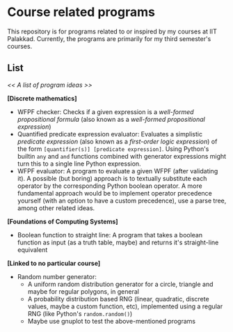 # Course related programs

This repository is for programs related to or inspired by my courses at IIT Palakkad. Currently, the programs are primarily for my third semester's courses.


## List 

*<< A list of program ideas >>*


**[Discrete mathematics]**

- WFPF checker: Checks if a given expression is a *well-formed propositional formula* (also known as a *well-formed propositional expression*)
- Quantified predicate expression evaluator: Evaluates a simplistic *predicate expression* (also known as a *first-order logic expression*) of the form `[quantifier(s)] [predicate expression]`. Using Python's builtin `any` and `and` functions combined with generator expressions might turn this to a single line Python expression.
- WFPF evaluator: A program to evaluate a given WFPF (after validating it). A possible (but boring) approach is to textually substitute each operator by the corresponding Python boolean operator. A more fundamental approach would be to implement operator precedence yourself (with an option to have a custom precedence), use a parse tree, among other related ideas.

**[Foundations of Computing Systems]**

- Boolean function to straight line: A program that takes a boolean function as input (as a truth table, maybe) and returns it's straight-line equivalent

**[Linked to no particular course]**

- Random number generator:
    - A uniform random distribution generator for a circle, triangle and maybe for regular polygons, in general
    - A probability distribution based RNG (linear, quadratic, discrete values, maybe a custom function, etc), implemented using a regular RNG (like Python's `random.random()`)
    - Maybe use gnuplot to test the above-mentioned programs

